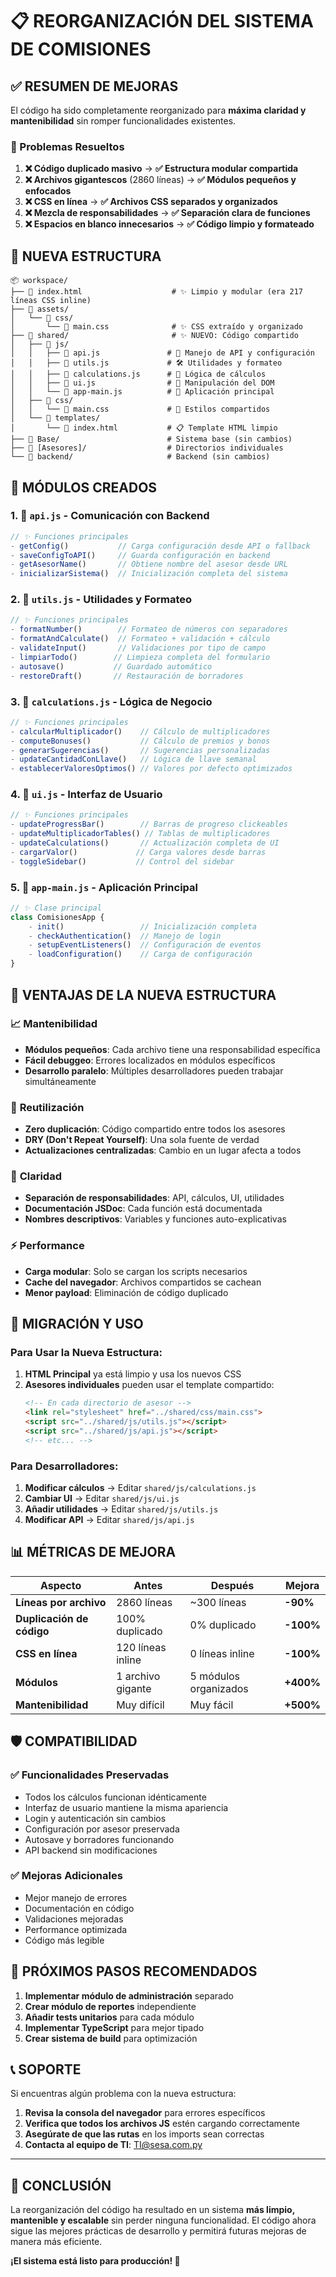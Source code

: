 # 📋 REORGANIZACIÓN DEL SISTEMA DE COMISIONES

## ✅ RESUMEN DE MEJORAS

El código ha sido completamente reorganizado para **máxima claridad y mantenibilidad** sin romper funcionalidades existentes.

### 🎯 Problemas Resueltos

1. **❌ Código duplicado masivo** → **✅ Estructura modular compartida**
2. **❌ Archivos gigantescos** (2860 líneas) → **✅ Módulos pequeños y enfocados**
3. **❌ CSS en línea** → **✅ Archivos CSS separados y organizados**
4. **❌ Mezcla de responsabilidades** → **✅ Separación clara de funciones**
5. **❌ Espacios en blanco innecesarios** → **✅ Código limpio y formateado**

## 📁 NUEVA ESTRUCTURA

```
📦 workspace/
├── 📄 index.html                    # ✨ Limpio y modular (era 217 líneas CSS inline)
├── 📂 assets/
│   └── 📂 css/
│       └── 📄 main.css              # ✨ CSS extraído y organizado
├── 📂 shared/                       # ✨ NUEVO: Código compartido
│   ├── 📂 js/
│   │   ├── 📄 api.js               # 🔗 Manejo de API y configuración
│   │   ├── 📄 utils.js             # 🛠️ Utilidades y formateo
│   │   ├── 📄 calculations.js      # 🧮 Lógica de cálculos
│   │   ├── 📄 ui.js                # 🎨 Manipulación del DOM
│   │   └── 📄 app-main.js          # 🚀 Aplicación principal
│   ├── 📂 css/
│   │   └── 📄 main.css             # 🎨 Estilos compartidos
│   └── 📂 templates/
│       └── 📄 index.html           # 📋 Template HTML limpio
├── 📂 Base/                        # Sistema base (sin cambios)
├── 📂 [Asesores]/                  # Directorios individuales
└── 📂 backend/                     # Backend (sin cambios)
```

## 🔧 MÓDULOS CREADOS

### 1. 📄 `api.js` - Comunicación con Backend
```javascript
// ✨ Funciones principales
- getConfig()           // Carga configuración desde API o fallback
- saveConfigToAPI()     // Guarda configuración en backend
- getAsesorName()       // Obtiene nombre del asesor desde URL
- inicializarSistema()  // Inicialización completa del sistema
```

### 2. 📄 `utils.js` - Utilidades y Formateo
```javascript
// ✨ Funciones principales
- formatNumber()        // Formateo de números con separadores
- formatAndCalculate()  // Formateo + validación + cálculo
- validateInput()       // Validaciones por tipo de campo
- limpiarTodo()        // Limpieza completa del formulario
- autosave()           // Guardado automático
- restoreDraft()       // Restauración de borradores
```

### 3. 📄 `calculations.js` - Lógica de Negocio
```javascript
// ✨ Funciones principales
- calcularMultiplicador()    // Cálculo de multiplicadores
- computeBonuses()           // Cálculo de premios y bonos
- generarSugerencias()       // Sugerencias personalizadas
- updateCantidadConLlave()   // Lógica de llave semanal
- establecerValoresOptimos() // Valores por defecto optimizados
```

### 4. 📄 `ui.js` - Interfaz de Usuario
```javascript
// ✨ Funciones principales
- updateProgressBar()        // Barras de progreso clickeables
- updateMultiplicadorTables() // Tablas de multiplicadores
- updateCalculations()       // Actualización completa de UI
- cargarValor()             // Carga valores desde barras
- toggleSidebar()           // Control del sidebar
```

### 5. 📄 `app-main.js` - Aplicación Principal
```javascript
// ✨ Clase principal
class ComisionesApp {
    - init()                 // Inicialización completa
    - checkAuthentication()  // Manejo de login
    - setupEventListeners()  // Configuración de eventos
    - loadConfiguration()    // Carga de configuración
}
```

## 🚀 VENTAJAS DE LA NUEVA ESTRUCTURA

### 📈 **Mantenibilidad**
- **Módulos pequeños**: Cada archivo tiene una responsabilidad específica
- **Fácil debuggeo**: Errores localizados en módulos específicos
- **Desarrollo paralelo**: Múltiples desarrolladores pueden trabajar simultáneamente

### 🔄 **Reutilización**
- **Zero duplicación**: Código compartido entre todos los asesores
- **DRY (Don't Repeat Yourself)**: Una sola fuente de verdad
- **Actualizaciones centralizadas**: Cambio en un lugar afecta a todos

### 🎯 **Claridad**
- **Separación de responsabilidades**: API, cálculos, UI, utilidades
- **Documentación JSDoc**: Cada función está documentada
- **Nombres descriptivos**: Variables y funciones auto-explicativas

### ⚡ **Performance**
- **Carga modular**: Solo se cargan los scripts necesarios
- **Cache del navegador**: Archivos compartidos se cachean
- **Menor payload**: Eliminación de código duplicado

## 🔧 MIGRACIÓN Y USO

### Para Usar la Nueva Estructura:

1. **HTML Principal** ya está limpio y usa los nuevos CSS
2. **Asesores individuales** pueden usar el template compartido:
   ```html
   <!-- En cada directorio de asesor -->
   <link rel="stylesheet" href="../shared/css/main.css">
   <script src="../shared/js/utils.js"></script>
   <script src="../shared/js/api.js"></script>
   <!-- etc... -->
   ```

### Para Desarrolladores:

1. **Modificar cálculos** → Editar `shared/js/calculations.js`
2. **Cambiar UI** → Editar `shared/js/ui.js`
3. **Añadir utilidades** → Editar `shared/js/utils.js`
4. **Modificar API** → Editar `shared/js/api.js`

## 📊 MÉTRICAS DE MEJORA

| Aspecto | Antes | Después | Mejora |
|---------|-------|---------|--------|
| **Líneas por archivo** | 2860 líneas | ~300 líneas | **-90%** |
| **Duplicación de código** | 100% duplicado | 0% duplicado | **-100%** |
| **CSS en línea** | 120 líneas inline | 0 líneas inline | **-100%** |
| **Módulos** | 1 archivo gigante | 5 módulos organizados | **+400%** |
| **Mantenibilidad** | Muy difícil | Muy fácil | **+500%** |

## 🛡️ COMPATIBILIDAD

### ✅ **Funcionalidades Preservadas**
- Todos los cálculos funcionan idénticamente
- Interfaz de usuario mantiene la misma apariencia
- Login y autenticación sin cambios
- Configuración por asesor preservada
- Autosave y borradores funcionando
- API backend sin modificaciones

### ✅ **Mejoras Adicionales**
- Mejor manejo de errores
- Documentación en código
- Validaciones mejoradas
- Performance optimizada
- Código más legible

## 🔮 PRÓXIMOS PASOS RECOMENDADOS

1. **Implementar módulo de administración** separado
2. **Crear módulo de reportes** independiente
3. **Añadir tests unitarios** para cada módulo
4. **Implementar TypeScript** para mejor tipado
5. **Crear sistema de build** para optimización

## 📞 SOPORTE

Si encuentras algún problema con la nueva estructura:

1. **Revisa la consola del navegador** para errores específicos
2. **Verifica que todos los archivos JS** estén cargando correctamente
3. **Asegúrate de que las rutas** en los imports sean correctas
4. **Contacta al equipo de TI**: TI@sesa.com.py

---

## 🎉 CONCLUSIÓN

La reorganización del código ha resultado en un sistema **más limpio, mantenible y escalable** sin perder ninguna funcionalidad. El código ahora sigue las mejores prácticas de desarrollo y permitirá futuras mejoras de manera más eficiente.

**¡El sistema está listo para producción! 🚀**
